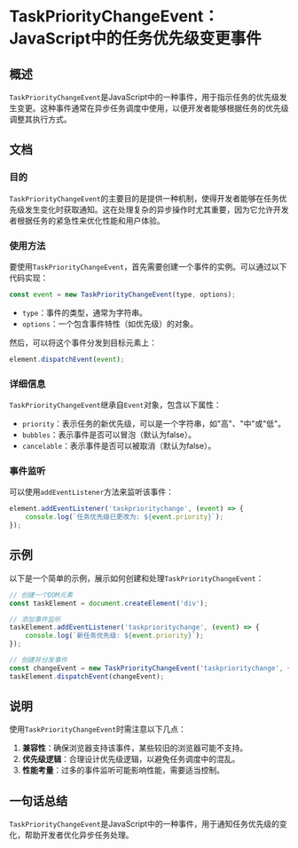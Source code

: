 <!--
Meta Description: # TaskPriorityChangeEvent：JavaScript中的任务优先级变更事件 ## 概述 `TaskPriorityChangeEvent`是JavaScript中的一种事件，用于指示任务的优先级发生变更。这种事件通常在异步任务调度中使用，以便开发者能够根据任务的优先级调整其执行方...
Meta Keywords: taskprioritychangeevent, event, javascript, priority, const
-->

# TaskPriorityChangeEvent：JavaScript中的任务优先级变更事件

## 概述
`TaskPriorityChangeEvent`是JavaScript中的一种事件，用于指示任务的优先级发生变更。这种事件通常在异步任务调度中使用，以便开发者能够根据任务的优先级调整其执行方式。

## 文档
### 目的
`TaskPriorityChangeEvent`的主要目的是提供一种机制，使得开发者能够在任务优先级发生变化时获取通知。这在处理复杂的异步操作时尤其重要，因为它允许开发者根据任务的紧急性来优化性能和用户体验。

### 使用方法
要使用`TaskPriorityChangeEvent`，首先需要创建一个事件的实例。可以通过以下代码实现：

```javascript
const event = new TaskPriorityChangeEvent(type, options);
```

- `type`：事件的类型，通常为字符串。
- `options`：一个包含事件特性（如优先级）的对象。

然后，可以将这个事件分发到目标元素上：

```javascript
element.dispatchEvent(event);
```

### 详细信息
`TaskPriorityChangeEvent`继承自`Event`对象，包含以下属性：

- `priority`：表示任务的新优先级，可以是一个字符串，如"高"、"中"或"低"。
- `bubbles`：表示事件是否可以冒泡（默认为false）。
- `cancelable`：表示事件是否可以被取消（默认为false）。

### 事件监听
可以使用`addEventListener`方法来监听该事件：

```javascript
element.addEventListener('taskprioritychange', (event) => {
    console.log(`任务优先级已更改为: ${event.priority}`);
});
```

## 示例
以下是一个简单的示例，展示如何创建和处理`TaskPriorityChangeEvent`：

```javascript
// 创建一个DOM元素
const taskElement = document.createElement('div');

// 添加事件监听
taskElement.addEventListener('taskprioritychange', (event) => {
    console.log(`新任务优先级: ${event.priority}`);
});

// 创建并分发事件
const changeEvent = new TaskPriorityChangeEvent('taskprioritychange', { priority: '高' });
taskElement.dispatchEvent(changeEvent);
```

## 说明
使用`TaskPriorityChangeEvent`时需注意以下几点：

1. **兼容性**：确保浏览器支持该事件，某些较旧的浏览器可能不支持。
2. **优先级逻辑**：合理设计优先级逻辑，以避免任务调度中的混乱。
3. **性能考量**：过多的事件监听可能影响性能，需要适当控制。

## 一句话总结
`TaskPriorityChangeEvent`是JavaScript中的一种事件，用于通知任务优先级的变化，帮助开发者优化异步任务处理。